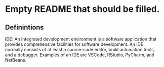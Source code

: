 # Empty README that should be filled.

## Definintions

IDE: An integrated development environment is a software application that provides comprehensive facilities for software development. An IDE normally consists of at least a source-code editor, build automation tools, and a debugger. Examples of an IDE are VSCode, RStudio, PyCharm, and NetBeans.